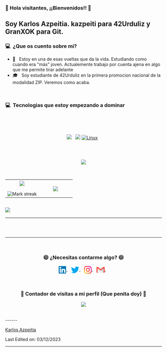 


### 👋  Hola visitantes, ¡¡Bienvenidos!! 👋

## Soy Karlos Azpeitia. kazpeiti para 42Urduliz y GranXOK para Git.

### 💻 &nbsp;¿Que os cuento sobre mi? 

- 🤔 &nbsp; Estoy en una de esas vueltas que da la vida. Estudiando como cuando era "más" joven. Actualemente trabajo por cuenta ajena en algo que me permite tirar adelante
- 🎓 &nbsp; Soy estudiante de 42Urduliz en la primera promocion nacional de la modalidad ZIP. Veremos como acaba.

<br>

### 💻 &nbsp;Tecnologias que estoy empezando a dominar

<br>
<p>
 
</p>
<br>

<p  align="center">
<img src="https://camo.githubusercontent.com/202a58d250ff1d21ee70433e0070b55f8fed747f8883c1750742aa791b1ad871/68747470733a2f2f696d672e736869656c64732e696f2f62616467652f2d4769744875622d3035313232413f7374796c653d666c6174266c6f676f3d676974687562" height="25"/>  
&nbsp;
<a href= "#"><img src="https://img.shields.io/badge/C-00599C?style=for-the-badge&logo=c&logoColor=white" height="25"></a>
<a href="#"><img alt="Linux" src="https://img.shields.io/badge/Linux-FCC624?style=flat&logo=linux&logoColor=black"></a>
&nbsp;
</p>

</br>
               

<br>

<p  align="center">
<img src="https://user-images.githubusercontent.com/73097560/115834477-dbab4500-a447-11eb-908a-139a6edaec5c.gif"> 
 </p> 
 <p>
   
 </p>
<br>

   
<table border="0" align="center">
<tr border="0">
<td width="50%" align="center">
  
  <img  align="center"  src="https://github-readme-stats.vercel.app/api?username=GranXOK&theme=cobalt&show_icons=true&count_private=true" />
  <br></br>
  <img  title="🔥 Get streak stats for your profile at git.io/streak-stats" alt="Mark streak" src="https://github-readme-streak-stats.herokuapp.com/?user=GranXOK&theme=dark&hide_border=true" />


  
</td>

<td width="50%" align="center">

  <img  align="center"  src="https://github-readme-stats.anuraghazra1.vercel.app/api/top-langs/?username=GranXOk&theme=dark&hide_border=true&no-bg=true&no-frame=true&langs_count=10"/>
  
  </td>
</tr>
</table>

<br>

<img src="https://user-images.githubusercontent.com/73097560/115834477-dbab4500-a447-11eb-908a-139a6edaec5c.gif">
</p>  

<hr>
<br>
<br> 
<hr>
<br>

<div align="center">
  <h3><b>😄 ¿Necesitas contarme algo? 😄</b></h3>
  </div>
<p align="center">
<a href="https://www.linkedin.com/in/karlos-azpeitia/" target="_blank">
  <img align="center" alt="Rahul Dhanola | Linkedin" width="24px" src="https://github.com/SatYu26/SatYu26/blob/master/Assets/Linkedin.svg" />
</a> &nbsp;&nbsp;
<a href="https://twitter.com/kakalokarlos" target="_blank">
  <img align="center" alt="Rahul Dhanola | Twitter" width="26px" src="https://github.com/SatYu26/SatYu26/blob/master/Assets/Twitter.svg" />
</a> &nbsp;&nbsp;
<a href="https://www.instagram.com/hipermatico/" target="_blank">
  <img align="center" alt="Rahul Dhanola | Instagram" width="24px" src="https://github.com/SatYu26/SatYu26/blob/master/Assets/Instagram.svg" />
</a> &nbsp;&nbsp;
<a href="mailto:karlosazpeitia@gmail.com" >
  <img align="center" alt="Rahul Dhanola | Gmail" width="26px" src="https://github.com/SatYu26/SatYu26/blob/master/Assets/Gmail.svg" />
</a> &nbsp;&nbsp;
<p>
  
<br>
  
<div align=center>
  <h3><b>📍 Contador de visitas a mi perfil (Que penita doy) 📍</b></h3>
</div>
    
<!-- retro visitor counter -->  
<p align="center" >   
  <img src="https://profile-counter.glitch.me/GranXOK/count.svg" />  
</p>

  
  <br>
------

[Karlos Azpeitia](https://github.com/GranXOK)

Last Edited on: 03/12/2023


------
